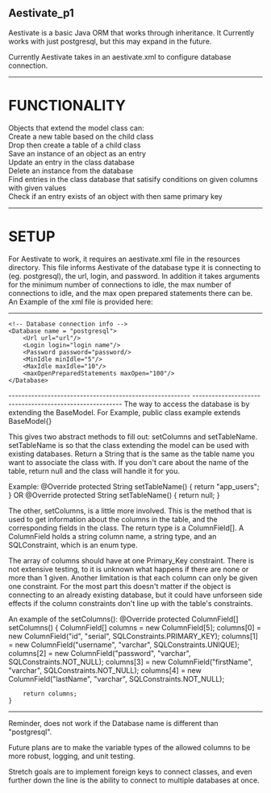 ## Aestivate_p1

Aestivate is a basic Java ORM that works through inheritance. It Currently works with
just postgresql, but this may expand in the future.

Currently Aestivate takes in an aestivate.xml to configure database connection.

---------------------
# FUNCTIONALITY
Objects that extend the model class can:  
Create a new table based on the child class  
Drop then create a table of a child class  
Save an instance of an object as an entry  
Update an entry in the class database  
Delete an instance from the database  
Find entries in the class database that satisify conditions on given columns with given values  
Check if an entry exists of an object with then same primary key  

-------------------

# SETUP

For Aestivate to work, it requires an aestivate.xml file in the resources directory.
This file informs Aestivate of the database type it is connecting to (eg. postgresql),
the url, login, and password. In addition it takes arguments for the minimum number of
connections to idle, the max number of connections to idle, and the max open prepared
statements there can be. An Example of the xml file is provided here:

-----------------------------------------------
<?xml version="1.0" encoding="UTF-8" ?>
<Configuration>

    <!-- Database connection info -->
    <Database name = "postgresql">
        <Url url="url"/>
        <Login login="login name"/>
        <Password password="password/>
        <MinIdle minIdle="5"/>
        <MaxIdle maxIdle="10"/>
        <maxOpenPreparedStatements maxOpen="100"/>
    </Database>

</Configuration>
--------------------------------------------------------
--------------------------------------------------------
The way to access the database is by extending the BaseModel. For Example, public class example extends BaseModel<example>{}

This gives two abstract methods to fill out: setColumns and setTableName. setTableName is so that the class extending the model
can be used with existing databases. Return a String that is the same as the table name you want to associate the class with. If
you don't care about the name of the table, return null and the class will handle it for you.

Example:
    @Override
    protected String setTableName() {
        return "app_users";
    }
OR
    @Override
    protected String setTableName() {
        return null;
    }

The other, setColumns, is a little more involved. This is the method that is used to get information about the columns in
the table, and the corresponding fields in the class. The return type is a ColumnField[]. A ColumnField holds a string
column name, a string type, and an SQLConstraint, which is an enum type.

The array of columns should have at one Primary_Key constraint. There is not extensive testing, to it is unknown what
happens if there are none or more than 1 given.
Another limitation is that each column can only be given one constraint. For the most part this doesn't matter if the object
is connecting to an already existing database, but it could have unforseen side effects if the column constraints don't line
up with the table's constraints.

An example of the setColumns():
    @Override
    protected ColumnField[] setColumns() {
        ColumnField[] columns = new ColumnField[5];
        columns[0] = new ColumnField("id", "serial", SQLConstraints.PRIMARY_KEY);
        columns[1] = new ColumnField("username", "varchar", SQLConstraints.UNIQUE);
        columns[2] = new ColumnField("password", "varchar", SQLConstraints.NOT_NULL);
        columns[3] = new ColumnField("firstName", "varchar", SQLConstraints.NOT_NULL);
        columns[4] = new ColumnField("lastName", "varchar", SQLConstraints.NOT_NULL);

        return columns;
    }
-----------------------------------------------------------
Reminder, does not work if the Database name is different than "postgresql".

Future plans are to make the variable types of the allowed columns to be more robust, logging, and unit testing.

Stretch goals are to implement foreign keys to connect classes, and even further down the line is
the ability to connect to multiple databases at once.
